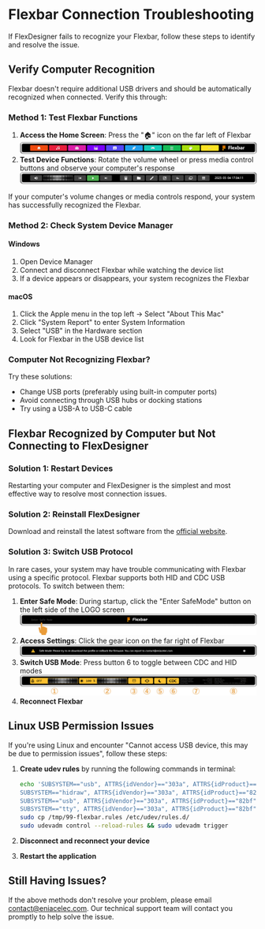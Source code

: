 # Flexbar Connection Troubleshooting

If FlexDesigner fails to recognize your Flexbar, follow these steps to identify and resolve the issue.

## Verify Computer Recognition

Flexbar doesn't require additional USB drivers and should be automatically recognized when connected. Verify this through:

### Method 1: Test Flexbar Functions

1. **Access the Home Screen**:
   Press the "🏠" icon on the far left of Flexbar
   ![Home Button](image/cannot_connect/1746349468296.png)
2. **Test Device Functions**:
   Rotate the volume wheel or press media control buttons and observe your computer's response
   ![Function Test](image/cannot_connect/1746349473776.png)

If your computer's volume changes or media controls respond, your system has successfully recognized the Flexbar.

### Method 2: Check System Device Manager

#### Windows

1. Open Device Manager
2. Connect and disconnect Flexbar while watching the device list
3. If a device appears or disappears, your system recognizes the Flexbar

#### macOS

1. Click the Apple menu in the top left → Select "About This Mac"
2. Click "System Report" to enter System Information
3. Select "USB" in the Hardware section
4. Look for Flexbar in the USB device list

### Computer Not Recognizing Flexbar?

Try these solutions:

- Change USB ports (preferably using built-in computer ports)
- Avoid connecting through USB hubs or docking stations
- Try using a USB-A to USB-C cable

## Flexbar Recognized by Computer but Not Connecting to FlexDesigner

### Solution 1: Restart Devices

Restarting your computer and FlexDesigner is the simplest and most effective way to resolve most connection issues.

### Solution 2: Reinstall FlexDesigner

Download and reinstall the latest software from the [official website](https://eniacelec.com/pages/software).

### Solution 3: Switch USB Protocol

In rare cases, your system may have trouble communicating with Flexbar using a specific protocol. Flexbar supports both HID and CDC USB protocols. To switch between them:

1. **Enter Safe Mode**:
   During startup, click the "Enter SafeMode" button on the left side of the LOGO screen
   ![Safe Mode Entry](image/safemode/1743991368473.png)
2. **Access Settings**:
   Click the gear icon on the far right of Flexbar
   ![Settings Button](image/safemode/1743991410209.png)
3. **Switch USB Mode**:
   Press button 6 to toggle between CDC and HID modes
   ![1746499904730](image/cannot_connect/1746499904730.png)
4. **Reconnect Flexbar**

## Linux USB Permission Issues

If you're using Linux and encounter "Cannot access USB device, this may be due to permission issues", follow these steps:

1. **Create udev rules** by running the following commands in terminal:
   ```bash
   echo 'SUBSYSTEM=="usb", ATTRS{idVendor}=="303a", ATTRS{idProduct}=="82bd", MODE="0666", GROUP="plugdev"
   SUBSYSTEM=="hidraw", ATTRS{idVendor}=="303a", ATTRS{idProduct}=="82bd", MODE="0666", GROUP="plugdev"
   SUBSYSTEM=="usb", ATTRS{idVendor}=="303a", ATTRS{idProduct}=="82bf", MODE="0666", GROUP="plugdev"
   SUBSYSTEM=="tty", ATTRS{idVendor}=="303a", ATTRS{idProduct}=="82bf", MODE="0666", GROUP="plugdev"' > /tmp/99-flexbar.rules
   sudo cp /tmp/99-flexbar.rules /etc/udev/rules.d/
   sudo udevadm control --reload-rules && sudo udevadm trigger
   ```

2. **Disconnect and reconnect your device**

3. **Restart the application**


## Still Having Issues?

If the above methods don't resolve your problem, please email contact@eniacelec.com. Our technical support team will contact you promptly to help solve the issue.
